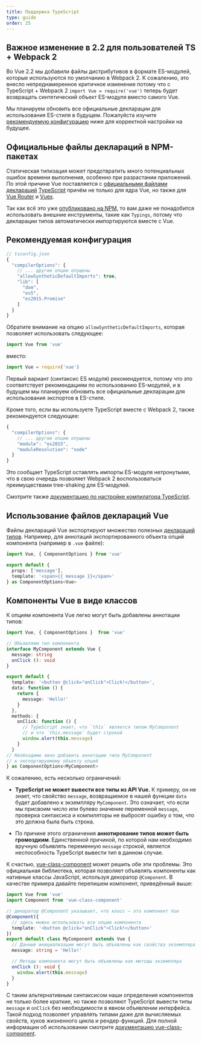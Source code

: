 ```yaml
---
title: Поддержка TypeScript
type: guide
order: 25
---
```


## Важное изменение в 2.2 для пользователей TS + Webpack 2

Во Vue 2.2 мы добавили файлы дистрибутивов в формате ES-модулей, которые используются по умолчанию в Webpack 2. К сожалению, это внесло непреднамеренное критичное изменение потому что с TypeScript + Webpack 2 `import Vue = require('vue')` теперь будет возвращать синтетический объект ES-модуля вместо самого Vue.

Мы планируем обновить все официальные декларации для использования ES-стиля в будущем. Пожалуйста изучите [рекомендуемую конфигурацию](#Рекомендуемая-конфигурация) ниже для корректной настройки на будущее.

## Официальные файлы деклараций в NPM-пакетах

Статическая типизация может предотвратить много потенциальных ошибок времени выполнения, особенно при разрастании приложений. По этой причине Vue поставляется с [официальными файлами деклараций](https://github.com/vuejs/vue/tree/dev/types) [TypeScript](https://www.typescriptlang.org/) причём не только для ядра Vue, но также для [Vue Router](https://github.com/vuejs/vue-router/tree/dev/types) и [Vuex](https://github.com/vuejs/vuex/tree/dev/types).

Так как всё это уже [опубликовано на NPM](https://unpkg.com/vue/types/), то вам даже не понадобится использовать внешние инструменты, такие как `Typings`, потому что декларации типов автоматически импортируются вместе с Vue.

## Рекомендуемая конфигурация

``` js
// tsconfig.json
{
  "compilerOptions": {
    // ... другие опции опущены
    "allowSyntheticDefaultImports": true,
    "lib": [
      "dom",
      "es5",
      "es2015.Promise"
    ]
  }
}
```

Обратите внимание на опцию `allowSyntheticDefaultImports`, которая позволяет использовать следующее:

``` js
import Vue from 'vue'
```

вместо:

``` js
import Vue = require('vue')
```

Первый вариант (синтаксис ES модуля) рекомендуется, потому что это соответствует рекомендациям по использованию ES-модулей, и в будущем мы планируем обновить все официальные декларации для использования экспортов в ES-стиле.

Кроме того, если вы используете TypeScript вместе с Webpack 2, также рекомендуется следующее:

``` js
{
  "compilerOptions": {
    // ... другие опции опущены
    "module": "es2015",
    "moduleResolution": "node"
  }
}
```

Это сообщает TypeScript оставлять импорты ES-модуля нетронутыми, что в свою очередь позволяет Webpack 2 воспользоваться преимуществами tree-shaking для ES-модулей.

Смотрите также [документацию по настройке компилатора TypeScript](https://www.typescriptlang.org/docs/handbook/compiler-options.html).

## Использование файлов деклараций Vue

Файлы деклараций Vue экспортируют множество полезных [деклараций типов](https://github.com/vuejs/vue/blob/dev/types/index.d.ts). Например, для аннотаций экспортированного объекта опций компонента (например в `.vue` файле):

``` ts
import Vue, { ComponentOptions } from 'vue'

export default {
  props: ['message'],
  template: '<span>{{ message }}</span>'
} as ComponentOptions<Vue>
```

## Компоненты Vue в виде классов

К опциям компонента Vue легко могут быть добавлены аннотации типов:

``` ts
import Vue, { ComponentOptions }  from 'vue'

// Объявляем тип компонента
interface MyComponent extends Vue {
  message: string
  onClick (): void
}

export default {
  template: '<button @click="onClick">Click!</button>',
  data: function () {
    return {
      message: 'Hello!'
    }
  },
  methods: {
    onClick: function () {
      // TypeScript знает, что `this` является типом MyComponent
      // и что `this.message` будет строкой
      window.alert(this.message)
    }
  }
// Необходимо явно добавить аннотацию типа MyComponent
// к экспортируемому объекту опций
} as ComponentOptions<MyComponent>
```

К сожалению, есть несколько ограничений:

- __TypeScript не может вывести все типы из API Vue.__ К примеру, он не знает, что свойство `message`, возвращаемое в нашей функции `data` будет добавлено к экземпляру `MyComponent`. Это означает, что если мы присвоим число или булево значение переменной `message`, проверка синтаксиса и компиляторы не выбросят ошибку о том, что это должна была быть строка.

- По причине этого ограничения __аннотирование типов может быть громоздким__. Единственной причиной, по которой нам необходимо вручную объявлять переменную `message` строкой, является неспособность TypeScript вывести тип в данном случае.

К счастью, [vue-class-component](https://github.com/vuejs/vue-class-component) может решить обе эти проблемы. Это официальная библиотека, которая позволяет объявлять компоненты как нативные классы JavaScript, используя декоратор `@Component`. В качестве примера давайте перепишем компонент, приведённый выше:

``` ts
import Vue from 'vue'
import Component from 'vue-class-component'

// декоратор @Component указывает, что класс — это компонент Vue
@Component({
  // здесь можно использовать все опции компонента
  template: '<button @click="onClick">Click!</button>'
})
export default class MyComponent extends Vue {
  // Данные инициализации могут быть объявлены как свойства экземпляра
  message: string = 'Hello!'

  // Методы компонента могут быть объявлены как методы экземпляра
  onClick (): void {
    window.alert(this.message)
  }
}
```

С таким альтернативным синтаксисом наши определения компонентов не только более краткие, но также позволяют TypeScript вывести типы `message` и `onClick` без необходимости в явном объявлении интерфейса. Такой подход позволяет управлять типами даже для вычисляемых свойств, хуков жизненного цикла и рендер-функций. Для полной информации об использовании смотрите [документацию vue-class-component](https://github.com/vuejs/vue-class-component#vue-class-component).
